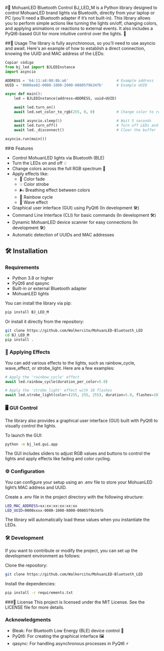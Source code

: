 #🌈 MohuanLED Bluetooth Control
BJ_LED_M is a Python library designed to control MohuanLED brand lights via Bluetooth, directly from your laptop or PC (you’ll need a Bluetooth adapter if it’s not built-in). This library allows you to perform simple actions like turning the lights on/off, changing colors, and applying animations or reactions to external events. It also includes a PyQt6-based GUI for more intuitive control over the lights. 🌟

##🚀 Usage
The library is fully asynchronous, so you'll need to use asyncio and await. Here's an example of how to establish a direct connection, knowing the UUID and MAC address of the LEDs:

```python
Copiar código
from bj_led import BJLEDInstance
import asyncio

ADDRESS = '64:11:a8:00:8b:a6'                      # Example address
UUID = '0000ee02-0000-1000-2000-00805f9b34fb'      # Example UUID

async def main():
    led = BJLEDInstance(address=ADDRESS, uuid=UUID)

    await led.turn_on()
    await led.set_color_to_rgb(255, 0, 0)          # Change color to red (RGB)

    await asyncio.sleep(5)                         # Wait 5 seconds
    await led.turn_off()                           # Turn off LEDs and disconnect
    await led._disconnect()                        # Clear the buffer
     
asyncio.run(main())
```

##⚙️ Features
- Control MohuanLED lights via Bluetooth (BLE)
- Turn the LEDs on and off 💡
- Change colors across the full RGB spectrum 🎨
- Apply effects like:
  - 🔄 Color fade
  - 💡 Color strobe
  - 🌬️ Breathing effect between colors
  - 🌈 Rainbow cycle
  - 🌊 Wave effect
- Graphical user interface (GUI) using PyQt6 (In development 🛠️)
- Command Line Interface (CLI) for basic commands (In development 🛠️)
- Dynamic MohuanLED device scanner for easy connections (In development 🛠️)
- Automatic detection of UUIDs and MAC addresses

## 🛠️ Installation

### Requirements
- Python 3.8 or higher
- PyQt6 and qasync
- Built-in or external Bluetooth adapter
- MohuanLED lights

You can install the library via pip:

```bash
pip install BJ_LED_M
```

Or install it directly from the repository:

```bash
git clone https://github.com/Walkercito/MohuanLED-Bluetooth_LED
cd BJ_LED_M
pip install .
```

### 🌈 Applying Effects
You can add various effects to the lights, such as rainbow_cycle, wave_effect, or strobe_light. Here are a few examples:

```python
# Apply the 'rainbow_cycle' effect
await led.rainbow_cycle(duration_per_color=5.0)

# Apply the 'strobe_light' effect with 10 flashes
await led.strobe_light(color=(255, 255, 255), duration=5.0, flashes=10)
```

### 🖥️ GUI Control
The library also provides a graphical user interface (GUI) built with PyQt6 to visually control the lights.

To launch the GUI:

```bash
python -m bj_led.gui.app
```

The GUI includes sliders to adjust RGB values and buttons to control the lights and apply effects like fading and color cycling.

### ⚙️ Configuration
You can configure your setup using an .env file to store your MohuanLED light’s MAC address and UUID.

Create a .env file in the project directory with the following structure:

```bash
LED_MAC_ADDRESS=xx:xx:xx:xx:xx:xx
LED_UUID=0000xxxx-0000-1000-8000-00805f9b34fb
```
The library will automatically load these values when you instantiate the LEDs.

### 🛠️ Development
If you want to contribute or modify the project, you can set up the development environment as follows:

Clone the repository:

```bash
git clone https://github.com/Walkercito/MohuanLED-Bluetooth_LED
```
Install the dependencies:

```bash
pip install -r requirements.txt
```

###📜 License
This project is licensed under the MIT License. See the LICENSE file for more details.

### Acknowledgments
- Bleak: For Bluetooth Low Energy (BLE) device control 🔗
- PyQt6: For creating the graphical interface 🖼️
- qasync: For handling asynchronous processes in PyQt6 ⚡
